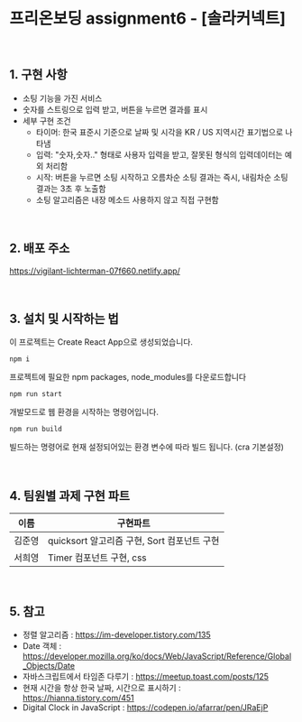 
# 프리온보딩 assignment6 - [솔라커넥트]
<br>

## 1. 구현 사항
- 소팅 기능을 가진 서비스
- 숫자를 스트링으로 입력 받고, 버튼을 누르면 결과를 표시
- 세부 구현 조건
  - 타이머: 한국 표준시 기준으로 날짜 및 시각을 KR / US 지역시간 표기법으로 나타냄
  - 입력: "숫자,숫자.." 형태로 사용자 입력을 받고, 잘못된 형식의 입력데이터는 예외 처리함
  - 시작: 버튼을 누르면 소팅 시작하고 오름차순 소팅 결과는 즉시, 내림차순 소팅 결과는 3초 후 노출함
  - 소팅 알고리즘은 내장 메소드 사용하지 않고 직접 구현함
<br>

## 2. 배포 주소
https://vigilant-lichterman-07f660.netlify.app/

<br>

## 3. 설치 및 시작하는 법
이 프로젝트는 Create React App으로 생성되었습니다.
```
npm i
```
프로젝트에 필요한 npm packages, node_modules를 다운로드합니다
```
npm run start
```
개발모드로 웹 환경을 시작하는 명령어입니다.
```
npm run build
```
빌드하는 명령어로 현재 설정되어있는 환경 변수에 따라 빌드 됩니다. (cra 기본설정)

<br>


## 4. 팀원별 과제 구현 파트
|이름|구현파트|
|-----|-------------------------------------|
|김준영|quicksort 알고리즘 구현,  Sort 컴포넌트 구현|
|서희영|Timer 컴포넌트 구현, css|

<br>


## 5. 참고
- 정렬 알고리즘 : https://im-developer.tistory.com/135
- Date 객체 : https://developer.mozilla.org/ko/docs/Web/JavaScript/Reference/Global_Objects/Date
- 자바스크립트에서 타임존 다루기 : https://meetup.toast.com/posts/125
- 현재 시간을 항상 한국 날짜, 시간으로 표시하기 : https://hianna.tistory.com/451
- Digital Clock in JavaScript : https://codepen.io/afarrar/pen/JRaEjP
<br>
<br>
